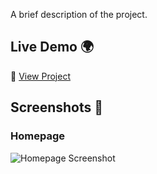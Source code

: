 A brief description of the project.

## Live Demo 🌍
🔗 [View Project](https://ganeshsakhapuram.github.io/portfolio/)

## Screenshots 📸
### Homepage
![Homepage Screenshot](https://raw.githubusercontent.com/ganeshsakhapuram/portfolio/main/assets/homepage.png)

